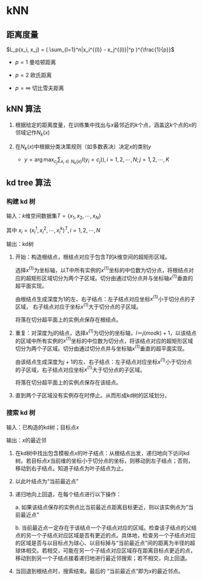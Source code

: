 # kNN

## 距离度量

$L_p(x_i, x_j) = ( \sum_{l=1}^n|x_i^{(l)} - x_j^{(l)}|^p )^{\frac{1}{p}}$

- $p = 1$ 曼哈顿距离

- $p = 2$ 欧氏距离

- $p = \infty$ 切比雪夫距离

## kNN 算法

1. 根据给定的距离度量，在训练集中找出与$x$最邻近的$k$个点，涵盖这$k$个点的$x$的邻域记作$N_k(x)$

2. 在$N_k(x)$中根据分类决策规则（如多数表决）决定$x$的类别$y$
   - $y = \arg\max_{c_j}{\sum_{x_i\in N_k(x)}I(y_i=c_j))}, i = 1, 2, \cdots, N; j = 1, 2, \cdots, K$

## kd tree 算法

### 构建 kd 树

输入：$k$维空间数据集$T = \left\{x_1, x_2, \cdots, x_N\right\}$

其中 $x_i = (x_i^{1}, x_i^{2}, \cdots, x_i^{k})^T, i=1, 2, \cdots, N$

输出：kd树

1. 开始：构造根结点，根结点对应于包含$T$的$k$维空间的超矩形区域。

    选择$x^{(1)}$为坐标轴，以T中所有实例的$x^{(1)}$坐标的中位数为切分点，将根结点对应的超矩形区域切分为两个子区域。切分由通过切分点并与坐标轴$x^{(1)}$垂直的超平面实现。

    由根结点生成深度为1的左、右子结点：左子结点对应坐标$x^{(1)}$小于切分点的子区域， 右子结点对应于坐标$x^{(1)}$大于切分点的子区域。

    将落在切分超平面上的实例点保存在根结点。

2. 重复：对深度为$j$的结点，选择$x^{(1)}$为切分的坐标轴，$l＝j  (modk)+1$，以该结点的区域中所有实例的$x^{(1)}$坐标的中位数为切分点，将该结点对应的超矩形区域切分为两个子区域。切分由通过切分点并与坐标轴$x^{(1)}$垂直的超平面实现。

    由该结点生成深度为$j+1$的左、右子结点：左子结点对应坐标$x^{(1)}$小于切分点的子区域，右子结点对应坐标$x^{(1)}$大于切分点的子区域。

    将落在切分超平面上的实例点保存在该结点。

3. 直到两个子区域没有实例存在时停止。从而形成kd树的区域划分。

### 搜索 kd 树

输入：已构造的kd树；目标点$x$

输出：$x$的最近邻

1. 在kd树中找出包含模板点$x$的叶子结点：从根结点出发，递归地向下访问kd树。若目标点$x$当前维的坐标小于切分点的坐标，则移动到左子结点；否则，移动到右子结点。知道子结点为叶子结点为止。

2. 以此叶结点为“当前最近点”

3. 递归地向上回退，在每个结点进行以下操作：

    a. 如果该结点保存的实例点比当前最近点距离目标更近，则以该实例点为“当前最近点”

    b. 当前最近点一定存在于该结点一个子结点对应的区域。检查该子结点的父结点的另一个子结点对应区域是否有更近的点。具体地，检查另一个子结点对应的区域是否与以目标点为球心、以目标掉与“当前最近点”间的距离为半径的超球体相交。若相交，可能在另一个子结点对应区域存在距离目标点更近的点，移动到到另一个子结点接着递归地进行最近邻搜索；若不相交，向上回退。

4. 当回退到根结点时，搜索结束。最后的 “当前最近点”即为$x$的最近邻点。
